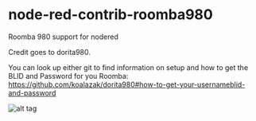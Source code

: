 # node-red-contrib-roomba980
Roomba 980 support for nodered

Credit goes to dorita980. 

You can look up either git to find information on setup and how to get the BLID and Password for you Roomba:
https://github.com/koalazak/dorita980#how-to-get-your-usernameblid-and-password

![alt tag](https://cloud.githubusercontent.com/assets/4713347/19335476/f2efa154-9103-11e6-96d0-32892a4941d4.PNG)

